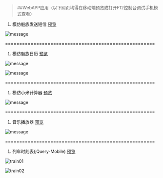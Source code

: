 >##WebAPP应用（以下网页均得在移动端预览或打开F12控制台调试手机模式查看）

1. 模仿魅族发送短信
[预览]()

![message](../public-pictures/message.JPG)

=====================================================

1. 模仿魅族日历
[预览]()

![message](../public-pictures/calendar.JPG)

![message](../public-pictures/calendar2.JPG)

=====================================================

1. 模仿小米计算器
[预览]()

![message](../public-pictures/calc.JPG)

=====================================================

1. 音乐播放器
[预览]()

![message](../public-pictures/musicbox.JPG)

=====================================================

1. 列车时刻表(jQuery-Mobile)
[预览](https://rawgit.com/Yangfan2016/PersonalWorks/master/webapp/traintimetable-jqm-app/index.html)

![train01](../public-pictures/train01.jpg)


![train02](../public-pictures/train02.jpg)
